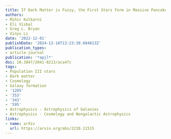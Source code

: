 ```yaml
---
title: If Dark Matter is Fuzzy, the First Stars Form in Massive Pancakes
authors:
- Mihir Kulkarni
- Eli Visbal
- Greg L. Bryan
- Xinyu Li
date: '2022-12-01'
publishDate: '2024-12-16T13:23:39.684613Z'
publication_types:
- article-journal
publication: '*apjl*'
doi: 10.3847/2041-8213/aca47c
tags:
- Population III stars
- Dark matter
- Cosmology
- Galaxy formation
- '1285'
- '353'
- '343'
- '595'
- Astrophysics - Astrophysics of Galaxies
- Astrophysics - Cosmology and Nongalactic Astrophysics
links:
- name: arXiv
  url: https://arxiv.org/abs/2210.11515
---
```

